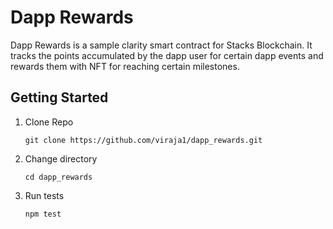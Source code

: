# Dapp Rewards
Dapp Rewards is a sample clarity smart contract for Stacks Blockchain. 
It tracks the points accumulated by the dapp user for certain dapp events
and rewards them with NFT for reaching certain milestones.

## Getting Started

1) Clone Repo

   ```
   git clone https://github.com/viraja1/dapp_rewards.git
   ```
   
2) Change directory

   ```
   cd dapp_rewards
   ```
   
3) Run tests

   ```
   npm test 
   ```